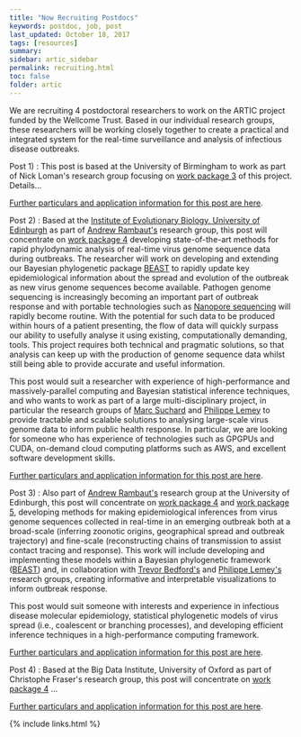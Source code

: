 ```yaml
---
title: "Now Recruiting Postdocs"
keywords: postdoc, job, post
last_updated: October 18, 2017
tags: [resources]
summary:
sidebar: artic_sidebar
permalink: recruiting.html
toc: false 
folder: artic
---
```

           
We are recruiting 4 postdoctoral researchers to work on the ARTIC project funded by the Wellcome Trust. 
Based in our individual research groups, these researchers will be working closely together to create a practical and integrated system for the real-time surveillance and analysis of infectious disease outbreaks.
                     
Post 1) 
: This post is based at the University of Birmingham to work as part of Nick Loman's research group focusing on [work package 3](wp3_bioinformatics) of this project. Details... 

[Further particulars and application information for this post are here](url).

Post 2)
: Based at the [Institute of Evolutionary Biology, University of Edinburgh](https://www.ed.ac.uk/biology/evolutionary-biology) as part of [Andrew Rambaut's](http://tree.bio.ed.ac.uk) research group, this post will concentrate on [work package 4](wp4_phylogenetics) developing state-of-the-art methods for rapid phylodynamic analysis of real-time virus genome sequence data during outbreaks. 
The researcher will work on developing and extending our Bayesian phylogenetic package [BEAST](http://beast.community) to rapidly update key epidemiological information about the spread and evolution of the outbreak as new virus genome sequences become available. Pathogen genome sequencing is increasingly becoming an important part of outbreak response and with portable technologies such as [Nanopore sequencing](wp2-sequencing) will rapidly become routine. With the potential for such data to be produced within hours of a patient presenting, the flow of data will quickly surpass our ability to usefully analyse it using existing, computationally demanding, tools. This project requires both technical and pragmatic solutions, so that analysis can keep up with the production of genome sequence data whilst still being able to provide accurate and useful information. 

This post would suit a researcher with experience of high-performance and massively-parallel computing and Bayesian statistical inference techniques, and who wants to work as part of a large multi-disciplinary project, in particular the research groups of [Marc Suchard](http://faculty.biomath.ucla.edu/msuchard/) and [Philippe Lemey](https://www.kuleuven.be/aidslab/phylogeography/home.html) to provide tractable and scalable solutions to analysing large-scale virus genome data to inform public health response. In particular, we are looking for someone who has experience of technologies such as GPGPUs and CUDA, on-demand cloud computing platforms such as AWS, and excellent software development skills.
 
[Further particulars and application information for this post are here](url).
           
Post 3)
: Also part of [Andrew Rambaut's](http://tree.bio.ed.ac.uk) research group at the University of Edinburgh, this post will concentrate on [work package 4](wp4_phylogenetics) and [work package 5](wp5-viz-and-comms), developing methods for making epidemiological inferences from virus genome sequences collected in real-time in an emerging outbreak both at a broad-scale (inferring zoonotic origins, geographical spread and outbreak trajectory) and fine-scale (reconstructing chains of transmission to assist contact tracing and response). This work will include developing and implementing these models within a Bayesian phylogenetic framework ([BEAST](http://beast.community)) and, in collaboration with [Trevor Bedford's](http://bedford.io) and [Philippe Lemey's](https://www.kuleuven.be/aidslab/phylogeography/home.html) research groups, creating informative and interpretable visualizations to inform outbreak response.

This post would suit someone with interests and experience in infectious disease molecular epidemiology, statistical phylogenetic models of virus spread (i.e., coalescent or branching processes), and developing efficient inference techniques in a high-performance computing framework.
        
[Further particulars and application information for this post are here](url).
           
Post 4)
: Based at the Big Data Institute, University of Oxford as part of Christophe Fraser's research group, this post will concentrate on [work package 4](wp4_phylogenetics) ...  

[Further particulars and application information for this post are here](url).
           
{% include links.html %}
